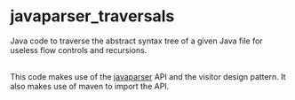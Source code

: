 # javaparser_traversals
Java code to traverse the abstract syntax tree of a given Java file for useless flow controls and recursions.<br /> <br />

This code makes use of the <a href="https://github.com/javaparser/javaparser">javaparser</a> API and the visitor design pattern. It also makes use of maven to import the API.
